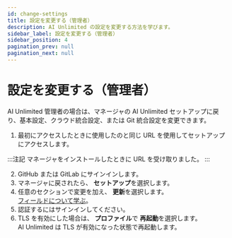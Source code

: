 ```yaml
---
id: change-settings
title: 設定を変更する（管理者）
description: AI Unlimited の設定を変更する方法を学びます。
sidebar_label: 設定を変更する（管理者）
sidebar_position: 4
pagination_prev: null
pagination_next: null
---
```


# 設定を変更する（管理者）

AI Unlimited 管理者の場合は、マネージャの AI Unlimited セットアップに戻り、基本設定、クラウド統合設定、または Git 統合設定を変更できます。

1. 最初にアクセスしたときに使用したのと同じ URL を使用してセットアップにアクセスします。

:::注記
マネージャをインストールしたときに URL を受け取りました。
:::

2. GitHub または GitLab にサインインします。
3. マネージャに戻されたら、 **セットアップ**を選択します。
3. 任意のセクションで変更を加え、 **更新**を選択します。<br/>
[フィールドについて学ぶ](../install-ai-unlimited/setup-ai-unlimited.md)。
4. 認証するにはサインインしてください。
6. TLS を有効にした場合は、 **プロファイル**で **再起動**を選択します。<br/>
  AI Unlimited は TLS が有効になった状態で再起動します。


